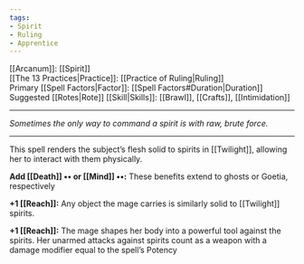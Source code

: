 ```yaml
---
tags:
- Spirit
- Ruling
- Apprentice
---
```


[[Arcanum]]: [[Spirit]]\
[[The 13 Practices|Practice]]: [[Practice of Ruling|Ruling]]\
Primary [[Spell Factors|Factor]]: [[Spell Factors#Duration|Duration]]\
Suggested [[Rotes|Rote]] [[Skill|Skills]]: [[Brawl]], [[Crafts]], [[Intimidation]]

---

_Sometimes the only way to command a spirit is with raw, brute force._

---

This spell renders the subject’s flesh solid to spirits in [[Twilight]], allowing her to interact with them physically.

**Add [[Death]] •• or [[Mind]] ••:** These benefits extend to ghosts or Goetia, respectively

**+1 [[Reach]]:** Any object the mage carries is similarly solid to [[Twilight]] spirits.

**+1 [[Reach]]:** The mage shapes her body into a powerful tool against the spirits. Her unarmed attacks against spirits count as a weapon with a damage modifier equal to the spell’s Potency